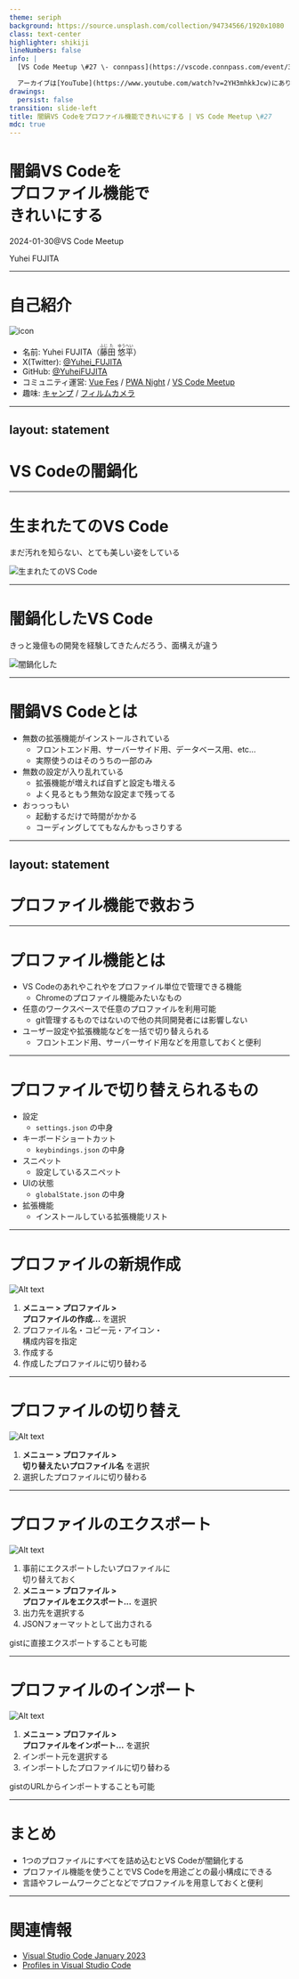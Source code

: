 ```yaml
---
theme: seriph
background: https://source.unsplash.com/collection/94734566/1920x1080
class: text-center
highlighter: shikiji
lineNumbers: false
info: |
  [VS Code Meetup \#27 \- connpass](https://vscode.connpass.com/event/303633/)で登壇したスライドです。

  アーカイブは[YouTube](https://www.youtube.com/watch?v=2YH3mhkkJcw)にあります。
drawings:
  persist: false
transition: slide-left
title: 闇鍋VS Codeをプロファイル機能できれいにする | VS Code Meetup \#27
mdc: true
---
```


# 闇鍋VS Codeを<br>プロファイル機能で<br>きれいにする

2024-01-30@VS Code Meetup

Yuhei FUJITA

---

# 自己紹介

<div class="grid grid-cols-4 gap-4">

<div>


![icon](https://github.com/YuheiFUJITA.png)

</div>
<div class="col-span-3">

- 名前: Yuhei FUJITA（<ruby>藤<rt>ふじ</rt></ruby><ruby>田<rt>た</rt></ruby> <ruby>悠<rt>ゆう</rt></ruby><ruby>平<rt>へい</rt></ruby>）
- X(Twitter): [@Yuhei_FUJITA](https://twitter.com/Yuhei_FUJITA)
- GitHub: [@YuheiFUJITA](https://github.com/YuheiFUJITA)
- コミュニティ運営: [Vue Fes](https://vuefes.jp/) / [PWA Night](https://pwanight.connpass.com/) / [VS Code Meetup](https://vscode.connpass.com/)
- 趣味: [キャンプ](https://x.com/Yuhei_FUJITA/status/1748854045664829587) / [フィルムカメラ](https://www.instagram.com/yuhei_fujita.film/)

</div>
</div>

---
layout: statement
---

# VS Codeの闇鍋化

---

# 生まれたてのVS Code

まだ汚れを知らない、とても美しい姿をしている

![生まれたてのVS Code](/images/vscode-bady.png)

---

# 闇鍋化したVS Code

きっと幾億もの開発を経験してきたんだろう、面構えが違う

![闇鍋化した](/images/vscode-rip.png)

---

# 闇鍋VS Codeとは

- 無数の拡張機能がインストールされている
  - フロントエンド用、サーバーサイド用、データベース用、etc...
  - 実際使うのはそのうちの一部のみ
- 無数の設定が入り乱れている
  - 拡張機能が増えれば自ずと設定も増える
  - よく見るともう無効な設定まで残ってる
- おっっっもい
  - 起動するだけで時間がかかる
  - コーディングしててもなんかもっさりする

---
layout: statement
---

# プロファイル機能で救おう

---

# プロファイル機能とは

- VS Codeのあれやこれやをプロファイル単位で管理できる機能
  - Chromeのプロファイル機能みたいなもの
- 任意のワークスペースで任意のプロファイルを利用可能
  - git管理するものではないので他の共同開発者には影響しない
- ユーザー設定や拡張機能などを一括で切り替えられる
  - フロントエンド用、サーバーサイド用などを用意しておくと便利

---

# プロファイルで切り替えられるもの

- 設定
  - `settings.json` の中身
- キーボードショートカット
  - `keybindings.json` の中身
- スニペット
  - 設定しているスニペット
- UIの状態
  - `globalState.json` の中身
- 拡張機能
  - インストールしている拡張機能リスト

---

# プロファイルの新規作成

<div class="grid grid-cols-5 gap-4">
<div class="col-span-2">

![Alt text](/images/profile-create.gif)

</div>
<div class="col-span-3">

1. **メニュー > プロファイル > <br>プロファイルの作成...** を選択
2. プロファイル名・コピー元・アイコン・<br>構成内容を指定
3. 作成する
4. 作成したプロファイルに切り替わる

</div>
</div>

---

# プロファイルの切り替え

<div class="grid grid-cols-5 gap-4">
<div class="col-span-2">

![Alt text](/images/profile-switch.gif)

</div>
<div class="col-span-3">

1. **メニュー > プロファイル > <br>切り替えたいプロファイル名** を選択
2. 選択したプロファイルに切り替わる

</div>
</div>

---

# プロファイルのエクスポート

<div class="grid grid-cols-5 gap-4">

<div class="col-span-2">

![Alt text](/images/profile-export.gif)

</div>
<div class="col-span-3">

1. 事前にエクスポートしたいプロファイルに<br>切り替えておく
2. **メニュー > プロファイル > <br>プロファイルをエクスポート...** を選択
3. 出力先を選択する
4. JSONフォーマットとして出力される

gistに直接エクスポートすることも可能

</div>
</div>

---

# プロファイルのインポート

<div class="grid grid-cols-5 gap-4">
<div class="col-span-2">

![Alt text](/images/profile-import.gif)

</div>
<div class="col-span-3">

1. **メニュー > プロファイル > <br>プロファイルをインポート...** を選択
2. インポート元を選択する
3. インポートしたプロファイルに切り替わる

gistのURLからインポートすることも可能

</div>
</div>

---

# まとめ

- 1つのプロファイルにすべてを詰め込むとVS Codeが闇鍋化する
- プロファイル機能を使うことでVS Codeを用途ごとの最小構成にできる
- 言語やフレームワークごとなどでプロファイルを用意しておくと便利

---

# 関連情報

- [Visual Studio Code January 2023](https://code.visualstudio.com/updates/v1_75#_profiles)
- [Profiles in Visual Studio Code](https://code.visualstudio.com/docs/editor/profiles)
